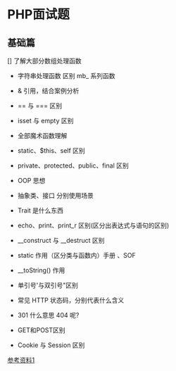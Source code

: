 
# PHP面试题

## 基础篇

[] 了解大部分数组处理函数

- 字符串处理函数 区别 mb_ 系列函数
- & 引用，结合案例分析
- == 与 === 区别
- isset 与 empty 区别
- 全部魔术函数理解
- static、$this、self 区别
- private、protected、public、final 区别
- OOP 思想
- 抽象类、接口 分别使用场景
- Trait 是什么东西
- echo、print、print_r 区别(区分出表达式与语句的区别)
- __construct 与 __destruct 区别
- static 作用（区分类与函数内）手册 、SOF
- __toString() 作用
- 单引号'与双引号"区别
- 常见 HTTP 状态码，分别代表什么含义
- 301 什么意思 404 呢?


- GET和POST区别

<!-- 
1. GET参数URL可见, POST通过HTTP机制参数不可见.
2. GET数据量小, POST数据量大(理论上不限制).
3. GET安全性低, post高. 
4. RESTful看 GET查询资源, POST增加资源.
 -->

- Cookie 与 Session 区别
<!-- 
1. Session是在服务端保存的一个数据结构, 用来跟踪用户的状态, 这个数据可以保存在集群、数据库、文件中.
2. Cookie是客户端保存用户信息的一种机制, 用来记录用户的一些信息, 也是实现Session的一种方式. 
3. 如果浏览器禁用Cookie, 同时session也会失效(可以通过其他方式实现, 比如url中传递session_id).
4. 维持一个回话核心就是客户端的唯一标识, 即session_id.
 -->




[参考资料1](https://www.zhihu.com/question/19786827)

